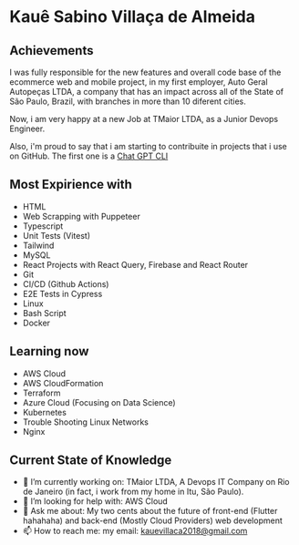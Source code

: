 # Kauê Sabino Villaça de Almeida

## Achievements

I was fully responsible for the new features and overall code base of the ecommerce web and mobile project, in my first employer, Auto Geral Autopeças LTDA, a company that has an impact across all of the State of São Paulo, Brazil, with branches in more than 10 diferent cities.

Now, i am very happy at a new Job at TMaior LTDA, as a Junior Devops Engineer.

Also, i'm proud to say that i am starting to contribuite in projects that i use on GitHub. The first one is a [Chat GPT CLI](https://github.com/kharvd/gpt-cli)

## Most Expirience with

- HTML 
- Web Scrapping with Puppeteer
- Typescript
- Unit Tests (Vitest)
- Tailwind
- MySQL
- React Projects with React Query, Firebase and React Router
- Git
- CI/CD (Github Actions)
- E2E Tests in Cypress
- Linux
- Bash Script
- Docker

## Learning now

- AWS Cloud
- AWS CloudFormation
- Terraform
- Azure Cloud (Focusing on Data Science)
- Kubernetes
- Trouble Shooting Linux Networks
- Nginx

## Current State of Knowledge

- 🔭 I’m currently working on: TMaior LTDA, A Devops IT Company on Rio de Janeiro (in fact, i work from my home in Itu, São Paulo).
- 🤔 I’m looking for help with: AWS Cloud 
- 💬 Ask me about: My two cents about the future of front-end (Flutter hahahaha) and back-end (Mostly Cloud Providers) web development 
- 📫 How to reach me: my email: kauevillaca2018@gmail.com
